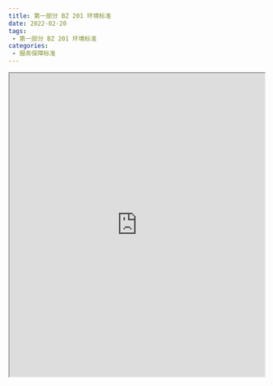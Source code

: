 ```yaml
---
title: 第一部分 BZ 201 环境标准
date: 2022-02-20
tags:
 - 第一部分 BZ 201 环境标准
categories:
 - 服务保障标准
---
```




<iframe src="https://wanli.yourtools.icu/pdf/web/viewer.html?file=https://vkceyugu.cdn.bspapp.com/VKCEYUGU-f2824a45-8901-4778-8647-e91230414af7/0ec0e652-e0a6-497d-b872-0b553cda0252.pdf" width="100%" height="600px"></iframe>
